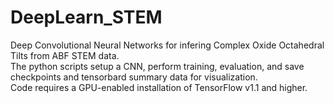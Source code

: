 # DeepLearn_STEM
Deep Convolutional Neural Networks for infering Complex Oxide Octahedral Tilts from ABF STEM data.  
The python scripts setup a CNN, perform training, evaluation, and save checkpoints and tensorbard summary data for visualization.  
Code requires a GPU-enabled installation of TensorFlow v1.1 and higher.

